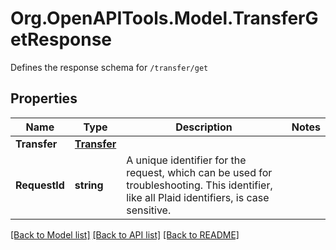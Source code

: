 # Org.OpenAPITools.Model.TransferGetResponse
Defines the response schema for `/transfer/get`

## Properties

Name | Type | Description | Notes
------------ | ------------- | ------------- | -------------
**Transfer** | [**Transfer**](Transfer.md) |  | 
**RequestId** | **string** | A unique identifier for the request, which can be used for troubleshooting. This identifier, like all Plaid identifiers, is case sensitive. | 

[[Back to Model list]](../README.md#documentation-for-models) [[Back to API list]](../README.md#documentation-for-api-endpoints) [[Back to README]](../README.md)

